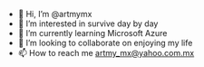 - 👋 Hi, I’m @artmymx
- 👀 I’m interested in survive day by day
- 🌱 I’m currently learning Microsoft Azure
- 💞️ I’m looking to collaborate on enjoying my life
- 📫 How to reach me artmy_mx@yahoo.com.mx

<!---
artmymx/artmymx is a ✨ special ✨ repository because its `README.md` (this file) appears on your GitHub profile.
You can click the Preview link to take a look at your changes.
--->
